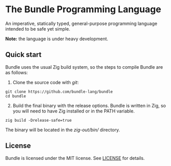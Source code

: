 # The Bundle Programming Language

An imperative, statically typed, general-purpose programming language intended to be safe yet simple.

**Note:** the language is under heavy development.

## Quick start

Bundle uses the usual Zig build system, so the steps to compile Bundle are as follows:

1. Clone the source code with *git*:

```
git clone https://github.com/bundle-lang/bundle
cd bundle
```

2. Build the final binary with the release options. Bundle is written in Zig, so you will need to have Zig installed or in the PATH variable.

```
zig build -Drelease-safe=true
```

The binary will be located in the *zig-out/bin/* directory.

## License

Bundle is licensed under the MIT license. See [LICENSE](LICENSE) for details.
